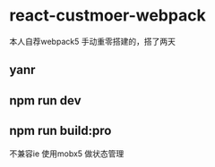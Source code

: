 # react-custmoer-webpack
本人自荐webpack5 手动重零搭建的，搭了两天



## yanr

## npm run dev

## npm run build:pro

不兼容ie 使用mobx5 做状态管理